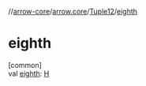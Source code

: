 //[arrow-core](../../../index.md)/[arrow.core](../index.md)/[Tuple12](index.md)/[eighth](eighth.md)

# eighth

[common]\
val [eighth](eighth.md): [H](index.md)
